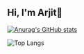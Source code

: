 ## Hi, I'm Arjit👋

<!-- Stats -->
[![Anurag's GitHub stats](https://github-readme-stats.vercel.app/api?username=arjitsingh8271&show_icons=true&theme=radical)](https://github.com/arjitsingh8271/github-readme-stats)

<!-- Top Languages -->
![Top Langs](https://github-readme-stats.vercel.app/api/top-langs/?username=arjitsingh8271&layout=compact)

<!--
**arjitsingh8271/arjitsingh8271** is a ✨ _special_ ✨ repository because its `README.md` (this file) appears on your GitHub profile.

Here are some ideas to get you started:

- 🔭 I’m currently working on ...
- 🌱 I’m currently learning ...
- 👯 I’m looking to collaborate on ...
- 🤔 I’m looking for help with ...
- 💬 Ask me about ...
- 📫 How to reach me: ...
- 😄 Pronouns: ...
- ⚡ Fun fact: ...
-->
